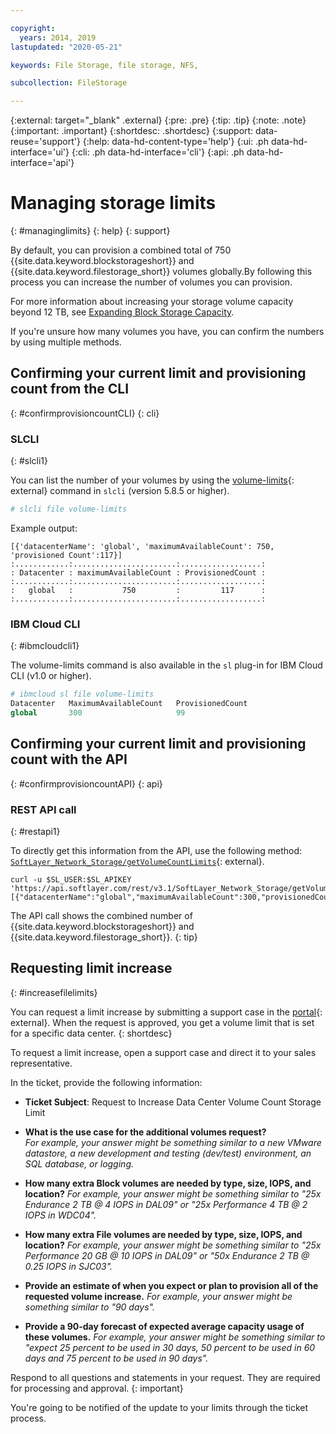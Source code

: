 ```yaml
---

copyright:
  years: 2014, 2019
lastupdated: "2020-05-21"

keywords: File Storage, file storage, NFS,

subcollection: FileStorage

---
```

{:external: target="_blank" .external}
{:pre: .pre}
{:tip: .tip}
{:note: .note}
{:important: .important}
{:shortdesc: .shortdesc}
{:support: data-reuse='support'}
{:help: data-hd-content-type='help'}
{:ui: .ph data-hd-interface='ui'}
{:cli: .ph data-hd-interface='cli'}
{:api: .ph data-hd-interface='api'}

# Managing storage limits
{: #managinglimits}
{: help}
{: support}

By default, you can provision a combined total of 750 {{site.data.keyword.blockstorageshort}} and {{site.data.keyword.filestorage_short}} volumes globally.By following this process you can increase the number of volumes you can provision.

For more information about increasing your storage volume capacity beyond 12 TB, see [Expanding Block Storage Capacity](/docs/FileStorage?topic=FileStorage-expandCapacity#increasecapacityover12TB).

If you're unsure how many volumes you have, you can confirm the numbers by using multiple methods.

## Confirming your current limit and provisioning count from the CLI
{: #confirmprovisioncountCLI}
{: cli}

### SLCLI
{: #slcli1}

You can list the number of your volumes by using the [volume-limits](https://softlayer-python.readthedocs.io/en/latest/cli/file/#file-volume-limits){: external} command in `slcli` (version 5.8.5 or higher).
```python
# slcli file volume-limits
```

Example output:
```text
[{'datacenterName': 'global', 'maximumAvailableCount': 750, 'provisioned Count':117}]
:............:.......................:..................:
: Datacenter : maximumAvailableCount : ProvisionedCount :
:............:.......................:..................:
:   global   :           750         :         117      :
:............:.......................:..................:
```

### IBM Cloud CLI
{: #ibmcloudcli1}

The volume-limits command is also available in the `sl` plug-in for IBM Cloud CLI (v1.0 or higher).

```python
# ibmcloud sl file volume-limits
Datacenter   MaximumAvailableCount   ProvisionedCount
global       300                     99
```

## Confirming your current limit and provisioning count with the API
{: #confirmprovisioncountAPI}
{: api}

### REST API call
{: #restapi1}

To directly get this information from the API, use the following method: [`SoftLayer_Network_Storage/getVolumeCountLimits`](https://sldn.softlayer.com/reference/services/SoftLayer_Network_Storage/getVolumeCountLimits/){: external}.

```curl
curl -u $SL_USER:$SL_APIKEY 'https://api.softlayer.com/rest/v3.1/SoftLayer_Network_Storage/getVolumeCountLimits.json'
[{"datacenterName":"global","maximumAvailableCount":300,"provisionedCount":99}]
```

The API call shows the combined number of {{site.data.keyword.blockstorageshort}} and {{site.data.keyword.filestorage_short}}.
{: tip}

## Requesting limit increase
{: #increasefilelimits}

You can request a limit increase by submitting a support case in the [portal](https://cloud.ibm.com/unifiedsupport/cases/add){: external}. When the request is approved, you get a volume limit that is set for a specific data center.
{: shortdesc}

To request a limit increase, open a support case and direct it to your sales representative.

In the ticket, provide the following information:

- **Ticket Subject**: Request to Increase Data Center Volume Count Storage Limit

- **What is the use case for the additional volumes request?**  
   *For example, your answer might be something similar to a new VMware datastore, a new development and testing (dev/test) environment, an SQL database, or logging.*

- **How many extra Block volumes are needed by type, size, IOPS, and location?**
   *For example, your answer might be something similar to "25x Endurance 2 TB @ 4 IOPS in DAL09" or "25x Performance 4 TB @ 2 IOPS in WDC04".*

- **How many extra File volumes are needed by type, size, IOPS, and location?**
   *For example, your answer might be something similar to "25x Performance 20 GB @ 10 IOPS in DAL09" or "50x Endurance 2 TB @ 0.25 IOPS in SJC03".*

- **Provide an estimate of when you expect or plan to provision all of the requested volume increase.**
   *For example, your answer might be something similar to "90 days".*

- **Provide a 90-day forecast of expected average capacity usage of these volumes.**
   *For example, your answer might be something similar to "expect 25 percent to be used in 30 days, 50 percent to be used in 60 days and 75 percent to be used in 90 days".*

Respond to all questions and statements in your request. They are required for processing and approval.
{: important}

You're going to be notified of the update to your limits through the ticket process.
